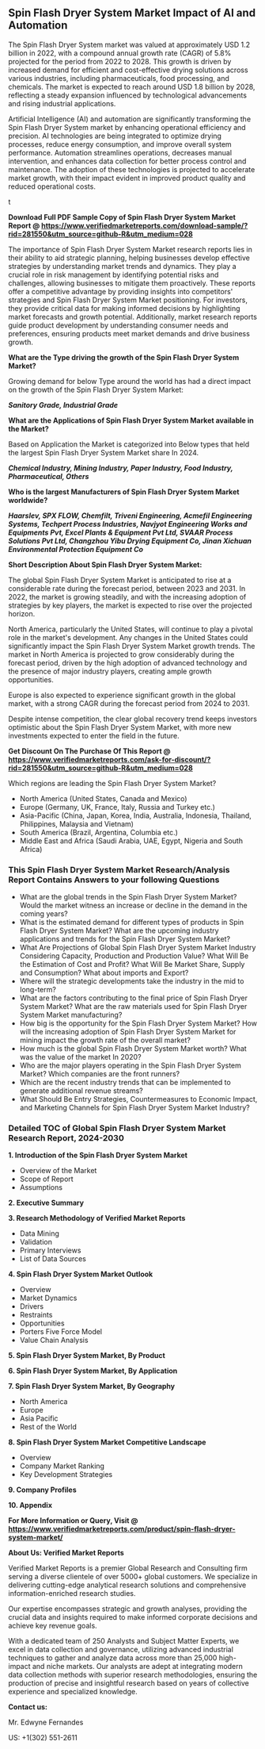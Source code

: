 <h2>Spin Flash Dryer System Market Impact of AI and Automation</h2><p>The Spin Flash Dryer System market was valued at approximately USD 1.2 billion in 2022, with a compound annual growth rate (CAGR) of 5.8% projected for the period from 2022 to 2028. This growth is driven by increased demand for efficient and cost-effective drying solutions across various industries, including pharmaceuticals, food processing, and chemicals. The market is expected to reach around USD 1.8 billion by 2028, reflecting a steady expansion influenced by technological advancements and rising industrial applications.</p><p>Artificial Intelligence (AI) and automation are significantly transforming the Spin Flash Dryer System market by enhancing operational efficiency and precision. AI technologies are being integrated to optimize drying processes, reduce energy consumption, and improve overall system performance. Automation streamlines operations, decreases manual intervention, and enhances data collection for better process control and maintenance. The adoption of these technologies is projected to accelerate market growth, with their impact evident in improved product quality and reduced operational costs.</p>t</p><p id="" class=""><strong>Download Full PDF Sample Copy of Spin Flash Dryer System Market Report @ <a href="https://www.verifiedmarketreports.com/download-sample/?rid=281550&utm_source=github-R&utm_medium=028" target="_blank">https://www.verifiedmarketreports.com/download-sample/?rid=281550&utm_source=github-R&utm_medium=028</a></strong></p><p>The importance of&nbsp;Spin Flash Dryer System Market research reports lies in their ability to aid strategic planning, helping businesses develop effective strategies by understanding market trends and dynamics. They play a crucial role in risk management by identifying potential risks and challenges, allowing businesses to mitigate them proactively. These reports offer a competitive advantage by providing insights into competitors' strategies and Spin Flash Dryer System Market positioning. For investors, they provide critical data for making informed decisions by highlighting market forecasts and growth potential. Additionally, market research reports guide product development by understanding consumer needs and preferences, ensuring products meet market demands and drive business growth.</p><p><strong>What are the&nbsp;Type driving the growth of the Spin Flash Dryer System Market?</strong></p><p id="" class="">Growing demand for below Type around the world has had a direct impact on the growth of the Spin Flash Dryer System Market:</p><em><strong>Sanitory Grade, Industrial Grade</strong></em></p><strong>What are the&nbsp;Applications&nbsp;of Spin Flash Dryer System Market available in the Market?</strong></p><p id="" class="">Based on Application the Market is categorized into Below types that held the largest Spin Flash Dryer System Market share In 2024.</p><em><strong>Chemical Industry, Mining Industry, Paper Industry, Food Industry, Pharmaceutical, Others</strong></em></p><strong>Who is the largest Manufacturers of Spin Flash Dryer System Market worldwide?</strong></p><p><em><strong>Haarslev, SPX FLOW, Chemfilt, Triveni Engineering, Acmefil Engineering Systems, Techpert Process Industries, Navjyot Engineering Works and Equipments Pvt, Excel Plants & Equipment Pvt Ltd, SVAAR Process Solutions Pvt Ltd, Changzhou Yibu Drying Equipment Co, Jinan Xichuan Environmental Protection Equipment Co</strong></em></p><p id="" class=""><strong>Short Description About Spin Flash Dryer System Market:</strong></p><p>The global Spin Flash Dryer System Market is anticipated to rise at a considerable rate during the forecast period, between 2023 and 2031. In 2022, the market is growing steadily, and with the increasing adoption of strategies by key players, the market is expected to rise over the projected horizon.</p><p>North America, particularly the United States, will continue to play a pivotal role in the market's development. Any changes in the United States could significantly impact the Spin Flash Dryer System Market growth trends. The market in North America is projected to grow considerably during the forecast period, driven by the high adoption of advanced technology and the presence of major industry players, creating ample growth opportunities.</p><p>Europe is also expected to experience significant growth in the global market, with a strong CAGR during the forecast period from 2024 to 2031.</p><p>Despite intense competition, the clear global recovery trend keeps investors optimistic about the Spin Flash Dryer System Market, with more new investments expected to enter the field in the future.</p><p id="" class=""><strong>Get Discount On The Purchase Of This Report @ <a href="https://www.verifiedmarketreports.com/ask-for-discount/?rid=281550&utm_source=github-R&utm_medium=028" target="_blank">https://www.verifiedmarketreports.com/ask-for-discount/?rid=281550&utm_source=github-R&utm_medium=028</a></strong></p>Which regions are leading the Spin Flash Dryer System Market?</p><ul><li>North America (United States, Canada and Mexico)</li><li>Europe (Germany, UK, France, Italy, Russia and Turkey etc.)</li><li>Asia-Pacific (China, Japan, Korea, India, Australia, Indonesia, Thailand, Philippines, Malaysia and Vietnam)</li><li>South America (Brazil, Argentina, Columbia etc.)</li><li>Middle East and Africa (Saudi Arabia, UAE, Egypt, Nigeria and South Africa)</li></ul><h3 id="" class="">This Spin Flash Dryer System Market Research/Analysis Report Contains Answers to your following Questions</h3><ul><li>What are the global trends in the Spin Flash Dryer System Market? Would the market witness an increase or decline in the demand in the coming years?</li><li>What is the estimated demand for different types of products in Spin Flash Dryer System Market? What are the upcoming industry applications and trends for the Spin Flash Dryer System Market?</li><li>What Are Projections of Global Spin Flash Dryer System Market Industry Considering Capacity, Production and Production Value? What Will Be the Estimation of Cost and Profit? What Will Be Market Share, Supply and Consumption? What about imports and Export?</li><li>Where will the strategic developments take the industry in the mid to long-term?</li><li>What are the factors contributing to the final price of Spin Flash Dryer System Market? What are the raw materials used for Spin Flash Dryer System Market manufacturing?</li><li>How big is the opportunity for the Spin Flash Dryer System Market? How will the increasing adoption of Spin Flash Dryer System Market for mining impact the growth rate of the overall market?</li><li>How much is the global Spin Flash Dryer System Market worth? What was the value of the market In 2020?</li><li>Who are the major players operating in the Spin Flash Dryer System Market? Which companies are the front runners?</li><li>Which are the recent industry trends that can be implemented to generate additional revenue streams?</li><li>What Should Be Entry Strategies, Countermeasures to Economic Impact, and Marketing Channels for Spin Flash Dryer System Market Industry?</li></ul><h3 id="" class="">Detailed TOC of Global Spin Flash Dryer System Market Research Report, 2024-2030</h3><p id="" class=""><strong>1. Introduction of the Spin Flash Dryer System Market</strong></p><ul><li>Overview of the Market</li><li>Scope of Report</li><li>Assumptions</li></ul><p id="" class=""><strong>2. Executive Summary</strong></p><p id="" class=""><strong>3. Research Methodology of Verified Market Reports</strong></p><ul><li>Data Mining</li><li>Validation</li><li>Primary Interviews</li><li>List of Data Sources</li></ul><p id="" class=""><strong>4. Spin Flash Dryer System Market Outlook</strong></p><ul><li>Overview</li><li>Market Dynamics</li><li>Drivers</li><li>Restraints</li><li>Opportunities</li><li>Porters Five Force Model</li><li>Value Chain Analysis</li></ul><p id="" class=""><strong>5. Spin Flash Dryer System Market, By Product</strong></p><p id="" class=""><strong>6. Spin Flash Dryer System Market, By Application</strong></p><p id="" class=""><strong>7. Spin Flash Dryer System Market, By Geography</strong></p><ul><li>North America</li><li>Europe</li><li>Asia Pacific</li><li>Rest of the World</li></ul><p id="" class=""><strong>8. Spin Flash Dryer System Market Competitive Landscape</strong></p><ul><li>Overview</li><li>Company Market Ranking</li><li>Key Development Strategies</li></ul><p id="" class=""><strong>9. Company Profiles</strong></p><p id="" class=""><strong>10. Appendix</strong></p><p id="" class=""><strong>For More Information or Query, Visit @ <a href="https://www.verifiedmarketreports.com/product/spin-flash-dryer-system-market/" target="_blank">https://www.verifiedmarketreports.com/product/spin-flash-dryer-system-market/</a></strong></p><p id="" class=""><strong>About Us: Verified Market Reports</strong></p><p id="" class="">Verified Market Reports is a premier Global Research and Consulting firm serving a diverse clientele of over 5000+ global customers. We specialize in delivering cutting-edge analytical research solutions and comprehensive information-enriched research studies.</p><p id="" class="">Our expertise encompasses strategic and growth analyses, providing the crucial data and insights required to make informed corporate decisions and achieve key revenue goals.</p><p id="" class="">With a dedicated team of 250 Analysts and Subject Matter Experts, we excel in data collection and governance, utilizing advanced industrial techniques to gather and analyze data across more than 25,000 high-impact and niche markets. Our analysts are adept at integrating modern data collection methods with superior research methodologies, ensuring the production of precise and insightful research based on years of collective experience and specialized knowledge.</p><p id="" class=""><strong>Contact us:</strong></p><p id="" class="">Mr. Edwyne Fernandes</p><p id="" class="">US: +1(302) 551-2611</p>
